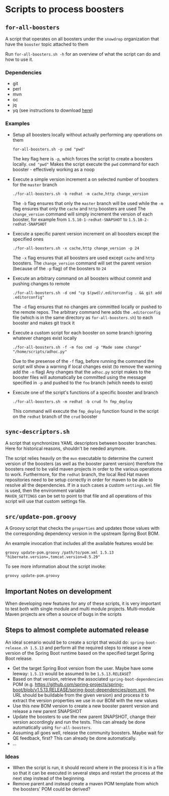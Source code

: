 # Scripts to process boosters

## `for-all-boosters`

A script that operates on all boosters under the `snowdrop` organization that have the `booster` topic attached to them 

Run `for-all-boosters.sh -h` for an overview of what the script can do and how to use it.

### Dependencies

* git
* perl
* mvn
* oc
* jq
* yq (see instructions to download [here](https://github.com/kislyuk/yq))

### Examples

* Setup all boosters locally without actually performing any operations on them

  `for-all-boosters.sh -p cmd "pwd"`
    
  The key flag here is `-p`, which forces the script to create a boosters locally. `cmd "pwd"` Makes the script execute the `pwd` command for each booster - effectively working as a noop
  
* Execute a simple version increment a on selected number of boosters for the `master` branch

  `./for-all-boosters.sh -b redhat -m cache,http change_version`    

  The `-b` flag ensures that only the `master` branch will be used while the `-m` flag ensures that only the `cache` and `http` boosters are used
  The `change_version` command will simply increment the version of each booster, for example from `1.5.10-1-redhat-SNAPSHOT` to ``1.5.10-2-redhat-SNAPSHOT``
  
* Execute a specific parent version increment on all boosters except the specified ones

  `./for-all-boosters.sh -x cache,http change_version -p 24`    

  The `-x` flag ensures that all boosters are used except `cache` and `http` boosters.
  The `change_version` command will set the parent version (because of the `-p` flag) of the boosters to `24` 
  
* Execute an arbitrary command on all boosters without commit and pushing changes to remote

  `./for-all-boosters.sh -d cmd "cp $(pwd)/.editorconfig . && git add .editorconfig"`
  
  The `-d` flag ensures that no changes are committed locally or pushed to the remote repos.
  The arbitrary command here adds the `.editorconfig` file (which is in the same directory as `for-all-boosters.sh`) to each booster and makes git track it   

* Execute a custom script for each booster on some branch ignoring whatever changes exist locally

  `./for-all-boosters.sh -f -m foo cmd -p "Made some change" "/home/scripts/adhoc.py"`
  
  Due to the presense of the `-f` flag, before running the command the script will show a warning if local changes exist (to remove the warning add the `-n` flag)
  Any changes that the `adhoc.py` script makes to the booster files will automatically be committed using the message specified in `-p` and pushed to the `foo` branch (which needs to exist)   

* Execute one of the script's functions of a specific booster and branch

  `./for-all-boosters.sh -m redhat -b crud fn fmp_deploy`
  
  This command will execute the `fmp_deploy` function found in the script on the `redhat` branch of the `crud` booster
  
  



## `sync-descriptors.sh`

A script that synchronizes YAML descriptors between booster branches. Here for historical reasons, shouldn't be needed anymore.

The script relies heavily on the `mvn` executable to determine the current version of the boosters (as well as the booster parent version)
therefore the boosters need to be valid maven projects in order to the various operations to work.
Furthermore, for the `redhat` branch, the local Red Hat maven repositories need to be setup correctly in order for maven to be able to
resolve all the dependencies. If in a such cases a custom `settings.xml` file is used, then the environment variable  
`MAVEN_SETTINGS` can be set to point to that file and all operations of this script will use that custom settings file.

## `src/update-pom.groovy`

A Groovy script that checks the `properties` and updates those values with the corresponding dependency version in the upstream Spring Boot BOM.

An example invocation that includes all the available features would be:

`groovy update-pom.groovy /path/to/pom.xml 1.5.13 "hibernate.version=,tomcat.version=8.5.29"`

To see more information about the script invoke:

`groovy update-pom.groovy`

## Important Notes on development

When developing new features for any of these scripts, it is very important to test both with single module and multi module projects.
Multi-module Maven projects are often a source of bugs in the scripts  


## Steps to almost complete automated release

An ideal scenario would be to create a script that would do: `spring-boot-release.sh 1.5.13` and perform all the required steps
to release a new version of the Spring Boot runtime based on the specified target Spring Boot release.

- Get the target Spring Boot version from the user. Maybe have some leeway: `1.5.13` would be assumed to be `1.5.13.RELEASE`?
- Based on that version, retrieve the associated `spring-boot-dependencies` POM (e.g. https://github.com/spring-projects/spring-boot/blob/v1.5.13.RELEASE/spring-boot-dependencies/pom.xml, the URL should be buildable from the given version) and process it to extract the
version properties we use in our BOM with the new values
- Use this new BOM version to create a new booster parent version and release a new parent SNAPSHOT
- Update the boosters to use the new parent SNAPSHOT, change their version accordingly and run the tests. This can already be 
done automatically using `for-all-boosters`.
- Assuming all goes well, release the community boosters. Maybe wait for QE feedback, first? This can already be done
automatically.
- ...
 

### Ideas

- When the script is run, it should record where in the process it is in a file so that it can be executed in several steps and
restart the process at the next step instead of the beginning.
- Remove parent and instead create a maven POM template from which the boosters' POM could be derived?
